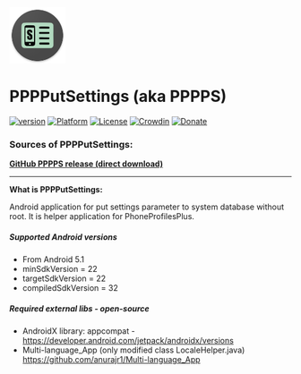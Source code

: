 <img src="art/ic_launcher-web.png" width="100" height="100">  

PPPPutSettings (aka PPPPS)
====================================

[![version](https://img.shields.io/badge/version-1.0-blue)](https://github.com/henrichg/PPPPutSettings/releases/tag/1.0)
[![Platform](https://img.shields.io/badge/platform-android-green.svg)](http://developer.android.com/index.html)
[![License](https://img.shields.io/hexpm/l/plug.svg)](https://github.com/henrichg/PPPPutSettings/blob/master/LICENSE)
[![Crowdin](https://badges.crowdin.net/phoneprofilesplus/localized.svg)](https://crowdin.com/project/phoneprofilesplus)
[![Donate](https://img.shields.io/badge/Donate-PayPal-green.svg)](https://www.paypal.com/cgi-bin/webscr?cmd=_donations&business=AF5QK49DMAL2U&currency_code=EUR)

### Sources of PPPPutSettings:

__[GitHub PPPPS release (direct download)](https://github.com/henrichg/PPPPutSettings/releases/latest/download/PPPPutSettings.apk)__


---
__What is PPPPutSettings:__

Android application for put settings parameter to system database without root. It is helper application for PhoneProfilesPlus.

##### Supported Android versions

- From Android 5.1
- minSdkVersion = 22
- targetSdkVersion = 22
- compiledSdkVersion = 32

##### Required external libs - open-source

- AndroidX library: appcompat - https://developer.android.com/jetpack/androidx/versions
- Multi-language_App (only modified class LocaleHelper.java) https://github.com/anurajr1/Multi-language_App
